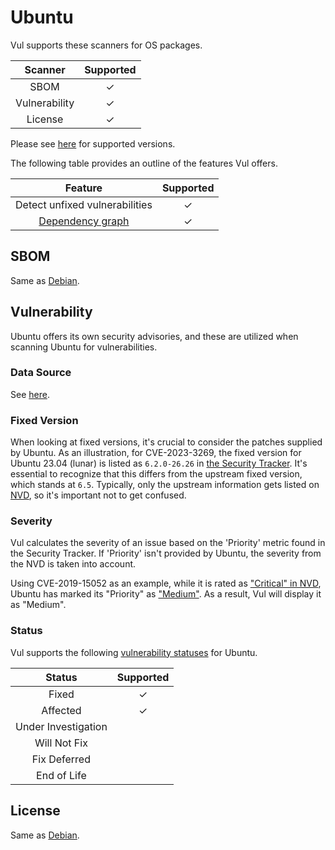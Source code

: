 # Ubuntu
Vul supports these scanners for OS packages.

|    Scanner    | Supported |
| :-----------: | :-------: |
|     SBOM      |     ✓     |
| Vulnerability |     ✓     |
|    License    |     ✓     |

Please see [here](index.md#supported-os) for supported versions.

The following table provides an outline of the features Vul offers.

|               Feature                | Supported |
|:------------------------------------:|:---------:|
|    Detect unfixed vulnerabilities    |     ✓     |
| [Dependency graph][dependency-graph] |     ✓     |

## SBOM
Same as [Debian](debian.md#sbom).

## Vulnerability
Ubuntu offers its own security advisories, and these are utilized when scanning Ubuntu for vulnerabilities.

### Data Source
See [here](../../scanner/vulnerability.md#data-sources).

### Fixed Version
When looking at fixed versions, it's crucial to consider the patches supplied by Ubuntu.
As an illustration, for CVE-2023-3269, the fixed version for Ubuntu 23.04 (lunar) is listed as `6.2.0-26.26` in [the Security Tracker][CVE-2023-3269].
It's essential to recognize that this differs from the upstream fixed version, which stands at `6.5`.
Typically, only the upstream information gets listed on [NVD][CVE-2023-3269 NVD], so it's important not to get confused.

### Severity
Vul calculates the severity of an issue based on the 'Priority' metric found in the Security Tracker.
If 'Priority' isn't provided by Ubuntu, the severity from the NVD is taken into account.

Using CVE-2019-15052 as an example, while it is rated as ["Critical" in NVD][CVE-2019-15052 NVD], Ubuntu has marked its "Priority" as ["Medium"][CVE-2019-15052].
As a result, Vul will display it as "Medium".

### Status
Vul supports the following [vulnerability statuses] for Ubuntu.

|       Status        | Supported |
| :-----------------: | :-------: |
|        Fixed        |     ✓     |
|      Affected       |     ✓     |
| Under Investigation |           |
|    Will Not Fix     |           |
|    Fix Deferred     |           |
|     End of Life     |           |

## License
Same as [Debian](debian.md#license).


[dependency-graph]: ../../configuration/reporting.md#show-origins-of-vulnerable-dependencies
[Ubuntu CVE Tracker]: https://ubuntu.com/security/cve

[CVE-2023-3269]: https://ubuntu.com/security/CVE-2023-3269
[CVE-2019-15052]: https://ubuntu.com/security/CVE-2019-15052
[CVE-2023-3269 NVD]: https://nvd.nist.gov/vuln/detail/CVE-2023-3269
[CVE-2019-15052 NVD]: https://nvd.nist.gov/vuln/detail/CVE-2019-15052

[vulnerability statuses]: ../../configuration/filtering.md#by-status